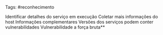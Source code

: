 Tags: #reconhecimento

Identificar detalhes do serviço em execução
Coletar mais informações do host
Informações complementares
Versões dos serviços podem conter vulnerabilidades
Vulnerabilidade a força bruta**